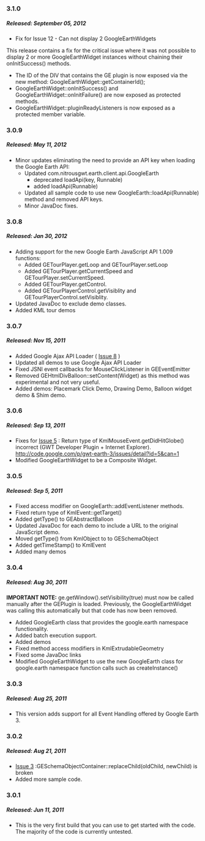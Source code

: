 ### 3.1.0
##### Released: September 05, 2012
* Fix for Issue 12 - Can not display 2 GoogleEarthWidgets

This release contains a fix for the critical issue where it was not possible to display 2 or more GoogleEarthWidget instances without chaining their onInitSuccess() methods.

* The ID of the DIV that contains the GE plugin is now exposed via the new method: GoogleEarthWidget::getContainerId();
* GoogleEarthWidget::onInitSuccess() and GoogleEarthWidget::onInitFailure() are now exposed as protected methods.
* GoogleEarthWidget::pluginReadyListeners is now exposed as a protected member variable.

### 3.0.9
##### Released: May 11, 2012
* Minor updates eliminating the need to provide an API key when loading the Google Earth API:
  * Updated com.nitrousgwt.earth.client.api.GoogleEarth
    * deprecated loadApi(key, Runnable)
    * added loadApi(Runnable)
  * Updated all sample code to use new GoogleEarth::loadApi(Runnable) method and removed API keys.
  * Minor JavaDoc fixes.

### 3.0.8
##### Released: Jan 30, 2012
* Adding support for the new Google Earth JavaScript API 1.009 functions:
  * Added GETourPlayer.getLoop and GETourPlayer.setLoop
  * Added GETourPlayer.getCurrentSpeed and GETourPlayer.setCurrentSpeed.
  * Added GETourPlayer.getControl.
  * Added GETourPlayerControl.getVisiblity and GETourPlayerControl.setVisiblity.
* Updated JavaDoc to exclude demo classes.
* Added KML tour demos

### 3.0.7
##### Released: Nov 15, 2011
* Added Google Ajax API Loader ( [Issue 8](https://code.google.com/p/gwt-earth-3/issues/detail?id=8) )
* Updated all demos to use Google Ajax API Loader
* Fixed JSNI event callbacks for MouseClickListener in GEEventEmitter
* Removed GEHtmlDivBalloon::setContent(Widget) as this method was experimental and not very useful.
* Added demos: Placemark Click Demo, Drawing Demo, Balloon widget demo & Shim demo.

### 3.0.6
##### Released: Sep 13, 2011
* Fixes for [Issue 5](http://code.google.com/p/gwt-earth-3/issues/detail?id=5&can=1) : Return type of KmlMouseEvent.getDidHitGlobe() incorrect (GWT Developer Plugin + Internet Explorer). http://code.google.com/p/gwt-earth-3/issues/detail?id=5&can=1
* Modified GoogleEarthWidget to be a Composite Widget.

### 3.0.5
##### Released: Sep 5, 2011
* Fixed access modifier on GoogleEarth::addEventListener methods.
* Fixed return type of KmlEvent::getTarget()
* Added getType() to GEAbstractBalloon
* Updated JavaDoc for each demo to include a URL to the original JavaScript demo.
* Moved getType() from KmlObject to to GESchemaObject
* Added getTimeStamp() to KmlEvent
* Added many demos

### 3.0.4
##### Released: Aug 30, 2011
**IMPORTANT NOTE:** ge.getWindow().setVisibility(true) must now be called manually after the GEPlugin is loaded. Previously, the GoogleEarthWidget was calling this automatically but that code has now been removed.

* Added GoogleEarth class that provides the google.earth namespace functionality.
* Added batch execution support.
* Added demos
* Fixed method access modifiers in KmlExtrudableGeometry
* Fixed some JavaDoc links
* Modified GoogleEarthWidget to use the new GoogleEarth class for google.earth namespace function calls such as createInstance()

### 3.0.3
##### Released: Aug 25, 2011
* This version adds support for all Event Handling offered by Google Earth 3.


### 3.0.2
##### Released: Aug 21, 2011
* [Issue 3](https://code.google.com/p/gwt-earth-3/issues/detail?id=3) :GESchemaObjectContainer::replaceChild(oldChild, newChild) is broken
* Added more sample code.

### 3.0.1
##### Released: Jun 11, 2011
* This is the very first build that you can use to get started with the code. The majority of the code is currently untested.
